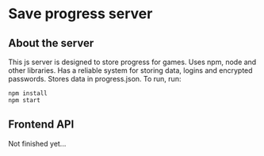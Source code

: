 # Save progress server
## About the server
This js server is designed to store progress for games.
Uses npm, node and other libraries.
Has a reliable system for storing data, logins and encrypted passwords.
Stores data in progress.json. To run, run:
```
npm install
npm start
```
## Frontend API
Not finished yet...

